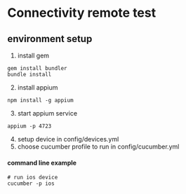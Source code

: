 # Connectivity remote test
## environment setup
1. install gem
```
gem install bundler
bundle install
```
2. install appium
```shell
npm install -g appium
```
3. start appium service
```shell
appium -p 4723
```
4. setup device in config/devices.yml
5. choose cucumber profile to run in config/cucumber.yml

#### command line example
```shell
# run ios device
cucumber -p ios
```

